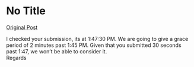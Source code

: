 # No Title

[Original Post](https://discourse.onlinedegree.iitm.ac.in/t/168832/99)

<p>I checked your submission, its at 1:47:30 PM. We are going to give a grace period of 2 minutes past 1:45 PM. Given that you submitted 30 seconds past 1:47, we won’t be able to consider it.<br>
Regards</p>